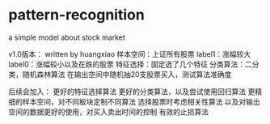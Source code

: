 # pattern-recognition
a simple model about stock market

v1.0版本：
written by huangxiao
样本空间：上证所有股票
label1：涨幅较大
label0：涨幅较小以及在跌的股票
特征选择：固定选了几个特征
分类算法：二分类，随机森林算法
在输出空间中随机抽20支股票买入，测试算法准确度

后续会加入：
更好的特征选择算法
更好的分类算法，以及尝试使用回归算法
更精细的样本空间，对不同板块定制不同算法
选择股票时考虑相关性算法
以及对输出空间的数据更好的使用，对买入卖出时间的控制
有效的止损算法
